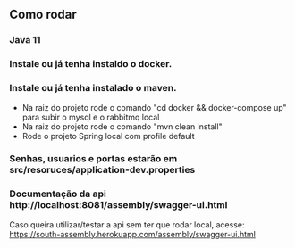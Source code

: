 ## Como rodar ##
### Java 11 ###
### Instale ou já tenha instaldo o docker. ###
### Instale ou já tenha instalado o maven. ###

* Na raiz do projeto rode o comando "cd docker && docker-compose up" para subir o mysql e o rabbitmq local
* Na raiz do projeto rode o comando "mvn clean install"
* Rode o projeto Spring local com profile default

### Senhas, usuarios e portas estarão em src/resoruces/application-dev.properties ###
### Documentação da api http://localhost:8081/assembly/swagger-ui.html ###

Caso queira utilizar/testar a api sem ter que rodar local, acesse:
https://south-assembly.herokuapp.com/assembly/swagger-ui.html